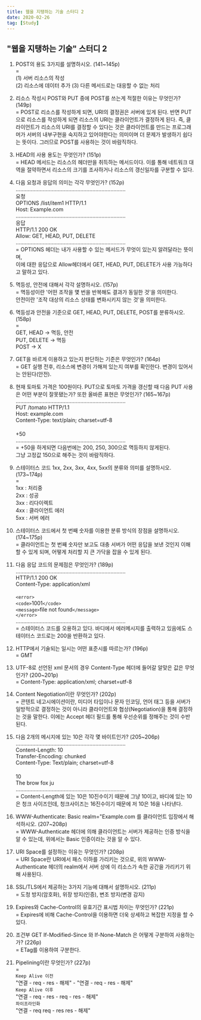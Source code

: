 ```yaml
---
title: 웹을 지탱하는 기술 스터디 2
date: 2020-02-26
tag: [Study]
---
```


## "웹을 지탱하는 기술" 스터디 2

1. POST의 용도 3가지를 설명하시오. (141~145p)  
  =  
  (1) 서버 리소스의 작성  
  (2) 리소스에 데이터 추가
  (3) 다른 메서드로는 대응할 수 없는 처리

2. 리소스 작성시 POST와 PUT 중에 POST를 쓰는게 적절한 이유는 무엇인가? (149p)  
  = POST로 리소스를 작성하게 되면, URI의 결정권은 서버에 있게 된다. 반면 PUT으로 리소스를 작성하게 되면 리소스의 URI는 클라이언트가 결정하게 된다. 즉, 클라이언트가 리소스의 URI를 결정할 수 있다는 것은 클라이언트를 만드는 프로그래머가 서버의 내부구현을 숙지하고 있어야한다는 의미이며 더 문제가 발생하기 쉽다는 뜻이다. 그러므로 POST를 사용하는 것이 바람직하다.

3. HEAD의 사용 용도는 무엇인가? (151p)  
  = HEAD 메서드는 리소스의 헤더만을 취득하는 메서드이다. 이를 통해 네트워크 대역을 절약하면서 리소스의 크기를 조사하거나 리소스의 갱신일자를 구분할 수 있다.

4. 다음 요청과 응답의 의미는 각각 무엇인가? (152p)  
  .........................................................................  
  요청  
  OPTIONS /list/item1 HTTP/1.1  
  Host: Example.com  
  .........................................................................  
  응답  
  HTTP/1.1 200 OK  
  Allow: GET, HEAD, PUT, DELETE  
  .........................................................................  
  = OPTIONS 헤더는 내가 사용할 수 있는 메서드가 무엇이 있는지 알려달라는 뜻이며,  
  이에 대한 응답으로 Allow헤더에서 GET, HEAD, PUT, DELETE가 사용 가능하다고 말하고 있다.

5. 멱등성, 안전에 대해서 각각 설명하시오. (157p)  
  = 멱등성이란 '어떤 조작을 몇 번을 반복해도 결과가 동일한 것'을 의미한다.  
  안전이란 '조작 대상의 리소스 상태를 변화시키지 않는 것'을 의미한다.

6. 멱등성과 안전을 기준으로 GET, HEAD, PUT, DELETE, POST를 분류하시오. (158p)  
  =  
  GET, HEAD -> 멱등, 안전  
  PUT, DELETE -> 멱등  
  POST -> X  

7. GET을 바르게 이용하고 있는지 판단하는 기준은 무엇인가? (164p)  
  = GET 실행 전후, 리소스에 변경이 가해져 있는지 여부를 확인한다. 변경이 있어서는 안된다(안전).

8. 현재 토마토 가격은 100원이다. PUT으로 토마토 가격을 갱신할 때 다음 PUT 사용은 어떤 부분이 잘못됐는가? 또한 올바른 표현은 무엇인가? (165~167p)  
  .........................................................................  
  PUT /tomato HTTP/1.1  
  Host: example.com  
  Content-Type: text/plain; charset=utf-8  
　  
  +50  
  .........................................................................  
  = +50을 하게되면 다음번에는 200, 250, 300으로 멱등하지 않게된다.  
  그냥 고정값 150으로 해주는 것이 바람직하다.

9. 스테이터스 코드 1xx, 2xx, 3xx, 4xx, 5xx의 분류와 의미를 설명하시오. (173~174p)  
  =  
  1xx : 처리중  
  2xx : 성공  
  3xx : 리다이렉트  
  4xx : 클라이언트 에러  
  5xx : 서버 에러  

10. 스테이터스 코드에서 첫 번째 숫자를 이용한 분류 방식의 장점을 설명하시오. (174~175p)  
  = 클라이언트는 첫 번째 숫자만 보고도 대충 서버가 어떤 응답을 보낸 것인지 이해할 수 있게 되며, 어떻게 처리할 지 큰 가닥을 잡을 수 있게 된다.

11. 다음 응답 코드의 문제점은 무엇인가? (189p)  
  .........................................................................  
  HTTP/1.1 200 OK  
  Content-Type: application/xml  
　  
  `<error>`  
    `<code>`1001`</code>`  
    `<message>`file not found`</message>`  
  `</error>`  
  .........................................................................  
  = 스테이터스 코드를 오용하고 있다. 바디에서 에러메시지를 출력하고 있음에도 스테이터스 코드로는 200을 반환하고 있다.

12. HTTP에서 기술되는 일시는 어떤 표준시를 따르는가? (196p)  
  = GMT

13. UTF-8로 선언된 xml 문서의 경우 Content-Type 헤더에 들어갈 알맞은 값은 무엇인가? (200~201p)  
  = Content-Type: application/xml; charset=utf-8

14. Content Negotiation이란 무엇인가? (202p)  
  = 콘텐트 네고시에이션이란, 미디어 타입이나 문자 인코딩, 언어 태그 등을 서버가 일방적으로 결정하는 것이 아니라 클라이언트와 협상(Negotiation)을 통해 결정하는 것을 말한다. 이에는 Accept 헤더 필드를 통해 우선순위를 정해주는 것이 수반된다.

15. 다음 2개의 메시지에 있는 10은 각각 몇 바이트인가? (205~206p)  
  .........................................................................  
  Content-Length: 10  
  Transfer-Encoding: chunked  
  Content-Type: Text/plain; charset=utf-8  
　    
  10  
  The brow fox ju  
  .........................................................................  
  = Content-Length에 있는 10은 10진수이기 때문에 그냥 10이고, 바디에 있는 10은 청크 사이즈인데, 청크사이즈는 16진수이기 때문에 저 10은 16을 나타낸다.

16. WWW-Authenticate: Basic realm="Example.com 를 클라이언트 입장에서 해석하시오. (207~208p)  
  = WWW-Authenticate 헤더에 의해 클라이언트는 서버가 제공하는 인증 방식을 알 수 있는데, 위에서는 Basic 인증이라는 것을 알 수 있다.

17. URI Space를 설정하는 이유는 무엇인가? (208p)  
  = URI Space란 URI에서 패스 이하를 가리키는 것으로, 위의 WWW-Authenticate 헤더의 realm에서 서버 상에 이 리소스가 속한 공간을 가리키기 위해 사용된다.

18. SSL/TLS에서 제공하는 3가지 기능에 대해서 설명하시오. (211p)  
  = 도청 방지(암호화), 위장 방지(인증), 변조 방지(변경 감지)

19. Expires와 Cache-Control의 유효기간 표시법 차이는 무엇인가? (221p)  
  = Expires에 비해 Cache-Control을 이용하면 더욱 상세하고 복잡한 지정을 할 수 있다.

20. 조건부 GET If-Modified-Since 와 If-None-Match 은 어떻게 구분하여 사용하는가? (226p)  
  = ETag를 이용하여 구분한다.

21. Pipelining이란 무엇인가? (227p)  
  =  
  `Keep Alive 이전`  
  "연결 - req - res - 해제" - "연결 - req - res - 해제"  
  `Keep Alive 이후`  
  "연결 - req - res - req - res - 해제"  
  `파이프라인화`  
  "연결 - req req - res res - 해제"
  